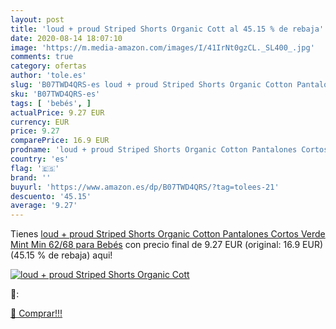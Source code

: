 ```yaml
---
layout: post
title: 'loud + proud Striped Shorts Organic Cott al 45.15 % de rebaja'
date: 2020-08-14 18:07:10
image: 'https://m.media-amazon.com/images/I/41IrNt0gzCL._SL400_.jpg'
comments: true
category: ofertas
author: 'tole.es'
slug: 'B07TWD4QRS-es loud + proud Striped Shorts Organic Cotton Pantalones...'
sku: 'B07TWD4QRS-es'
tags: [ 'bebés', ]
actualPrice: 9.27 EUR
currency: EUR
price: 9.27
comparePrice: 16.9 EUR
prodname: 'loud + proud Striped Shorts Organic Cotton Pantalones Cortos  Verde  Mint Min   62/68 para Bebés'
country: 'es'
flag: '🇪🇸'
brand: ''
buyurl: 'https://www.amazon.es/dp/B07TWD4QRS/?tag=tolees-21'
descuento: '45.15'
average: '9.27'
---
```


Tienes [loud + proud Striped Shorts Organic Cotton Pantalones Cortos  Verde  Mint Min   62/68 para Bebés](https://www.amazon.es/dp/B07TWD4QRS/?tag=tolees-21) con precio final de  9.27 EUR (original: 16.9 EUR) (45.15 %  de rebaja) aqui!

[![loud + proud Striped Shorts Organic Cott](https://m.media-amazon.com/images/I/41IrNt0gzCL._SL400_.jpg)](https://www.amazon.es/dp/B07TWD4QRS/?tag=tolees-21)

🔎:


[🛒 Comprar!!!](https://www.amazon.es/dp/B07TWD4QRS/?tag=tolees-21)
